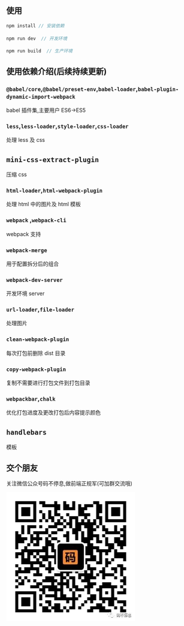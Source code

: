 ## 使用

```js
npm install // 安装依赖

npm run dev  // 开发环境

npm run build  // 生产环境

```

## 使用依赖介绍(后续持续更新)

### `@babel/core`,`@babel/preset-env`,`babel-loader`,`babel-plugin-dynamic-import-webpack`

babel 插件集,主要用户 ES6->ES5

### `less`,`less-loader`,`style-loader`,`css-loader`

处理 less 及 css

## `mini-css-extract-plugin`

压缩 css

### `html-loader`,`html-webpack-plugin`

处理 html 中的图片及 html 模板

### `webpack` ,`webpack-cli`

webpack 支持

### `webpack-merge`

用于配置拆分后的组合

### `webpack-dev-server`

开发环境 server

### `url-loader`,`file-loader`

处理图片

### `clean-webpack-plugin`

每次打包前删除 dist 目录

### `copy-webpack-plugin`

复制不需要进行打包文件到打包目录

### `webpackbar`,`chalk`

优化打包进度及更改打包后内容提示颜色

## `handlebars`

模板

## 交个朋友

关注微信公众号码不停息,做前端正规军(可加群交流哦)

![公众号码不停息](https://github.com/lyh0371/lyh-pages/blob/master/mbtx.jpg)
